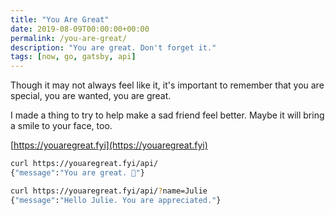 ```yaml
---
title: "You Are Great"
date: 2019-08-09T00:00:00+00:00
permalink: /you-are-great/
description: "You are great. Don't forget it."
tags: [now, go, gatsby, api]
---
```


Though it may not always feel like it, it's important to remember that you are special, you are wanted, you are great.

I made a thing to try to help make a sad friend feel better. Maybe it will bring a smile to your face, too.

[https://youaregreat.fyi](https://youaregreat.fyi)

```bash
curl https://youaregreat.fyi/api/
{"message":"You are great. 🌟"}
```

```bash
curl https://youaregreat.fyi/api/?name=Julie
{"message":"Hello Julie. You are appreciated."}
```
